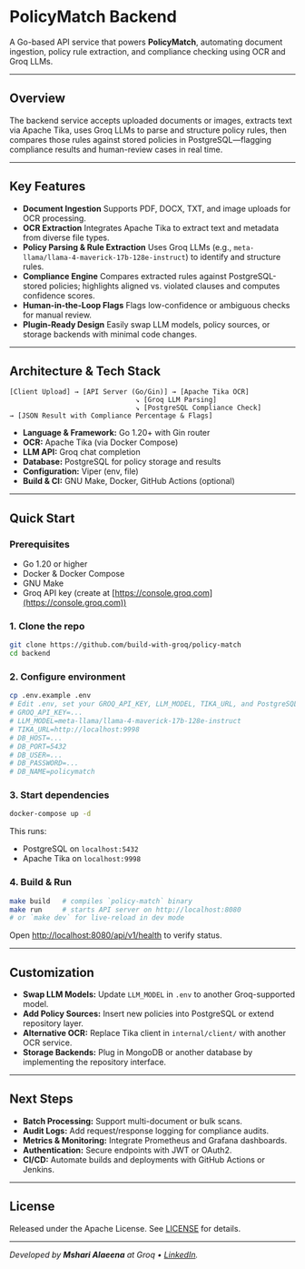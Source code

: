# PolicyMatch Backend

A Go-based API service that powers **PolicyMatch**, automating document ingestion, policy rule extraction, and compliance checking using OCR and Groq LLMs.

---

## Overview

The backend service accepts uploaded documents or images, extracts text via Apache Tika, uses Groq LLMs to parse and structure policy rules, then compares those rules against stored policies in PostgreSQL—flagging compliance results and human-review cases in real time.

---

## Key Features

* **Document Ingestion**
  Supports PDF, DOCX, TXT, and image uploads for OCR processing.
* **OCR Extraction**
  Integrates Apache Tika to extract text and metadata from diverse file types.
* **Policy Parsing & Rule Extraction**
  Uses Groq LLMs (e.g., `meta-llama/llama-4-maverick-17b-128e-instruct`) to identify and structure rules.
* **Compliance Engine**
  Compares extracted rules against PostgreSQL-stored policies; highlights aligned vs. violated clauses and computes confidence scores.
* **Human-in-the-Loop Flags**
  Flags low-confidence or ambiguous checks for manual review.
* **Plugin-Ready Design**
  Easily swap LLM models, policy sources, or storage backends with minimal code changes.

---

## Architecture & Tech Stack

```
[Client Upload] → [API Server (Go/Gin)] → [Apache Tika OCR]
                               ↘ [Groq LLM Parsing]
                               ↘ [PostgreSQL Compliance Check]
→ [JSON Result with Compliance Percentage & Flags]
```

* **Language & Framework:** Go 1.20+ with Gin router
* **OCR:** Apache Tika (via Docker Compose)
* **LLM API:** Groq chat completion
* **Database:** PostgreSQL for policy storage and results
* **Configuration:** Viper (env, file)
* **Build & CI:** GNU Make, Docker, GitHub Actions (optional)

---

## Quick Start

### Prerequisites

* Go 1.20 or higher
* Docker & Docker Compose
* GNU Make
* Groq API key (create at [https://console.groq.com](https://console.groq.com))

### 1. Clone the repo

```bash
git clone https://github.com/build-with-groq/policy-match
cd backend
```

### 2. Configure environment

```bash
cp .env.example .env
# Edit .env, set your GROQ_API_KEY, LLM_MODEL, TIKA_URL, and PostgreSQL creds:
# GROQ_API_KEY=...
# LLM_MODEL=meta-llama/llama-4-maverick-17b-128e-instruct
# TIKA_URL=http://localhost:9998
# DB_HOST=...
# DB_PORT=5432
# DB_USER=...
# DB_PASSWORD=...
# DB_NAME=policymatch
```

### 3. Start dependencies

```bash
docker-compose up -d
```

This runs:

* PostgreSQL on `localhost:5432`
* Apache Tika on `localhost:9998`

### 4. Build & Run

```bash
make build   # compiles `policy-match` binary
make run     # starts API server on http://localhost:8080
# or `make dev` for live-reload in dev mode
```

Open [http://localhost:8080/api/v1/health](http://localhost:8080/api/v1/health) to verify status.

---

## Customization

* **Swap LLM Models:** Update `LLM_MODEL` in `.env` to another Groq-supported model.
* **Add Policy Sources:** Insert new policies into PostgreSQL or extend repository layer.
* **Alternative OCR:** Replace Tika client in `internal/client/` with another OCR service.
* **Storage Backends:** Plug in MongoDB or another database by implementing the repository interface.

---

## Next Steps

* **Batch Processing:** Support multi-document or bulk scans.
* **Audit Logs:** Add request/response logging for compliance audits.
* **Metrics & Monitoring:** Integrate Prometheus and Grafana dashboards.
* **Authentication:** Secure endpoints with JWT or OAuth2.
* **CI/CD:** Automate builds and deployments with GitHub Actions or Jenkins.

---

## License

Released under the Apache License. See [LICENSE](LICENSE) for details.

---

*Developed by **Mshari Alaeena** at Groq • [LinkedIn](https://www.linkedin.com/in/malaeena/).*
